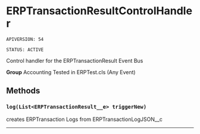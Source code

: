 # ERPTransactionResultControlHandler

`APIVERSION: 54`

`STATUS: ACTIVE`

Control handler for the ERPTransactionResult Event Bus


**Group** Accounting Tested in ERPTest.cls (Any Event)

## Methods
### `log(List<ERPTransactionResult__e> triggerNew)`

creates ERPTransaction Logs from ERPTransactionLogJSON__c

---
